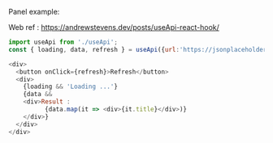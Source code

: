 
Panel example:

Web ref :
https://andrewstevens.dev/posts/useApi-react-hook/

```js
import useApi from './useApi';
const { loading, data, refresh } = useApi({url:'https://jsonplaceholder.typicode.com/posts?_limit=5'});

<div>
  <button onClick={refresh}>Refresh</button>
  <div>
    {loading && 'Loading ...'}
    {data &&
    <div>Result : 
          {data.map(it => <div>{it.title}</div>)}
    </div>}
  </div>
</div>

```
